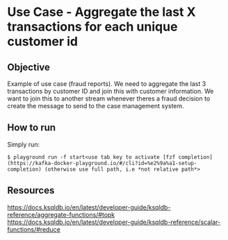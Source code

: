 # Use Case - Aggregate the last X transactions for each unique customer id

## Objective

Example of use case (fraud reports). We need to aggregate the last 3 transactions by customer ID and join this with customer information. We want to join this to another stream whenever theres a fraud decision to create the message to send to the case management system.

## How to run

Simply run:

```
$ playground run -f start<use tab key to activate [fzf completion](https://kafka-docker-playground.io/#/cli?id=%e2%9a%a1-setup-completion) (otherwise use full path, i.e *not relative path*>
```

## Resources
https://docs.ksqldb.io/en/latest/developer-guide/ksqldb-reference/aggregate-functions/#topk
https://docs.ksqldb.io/en/latest/developer-guide/ksqldb-reference/scalar-functions/#reduce
